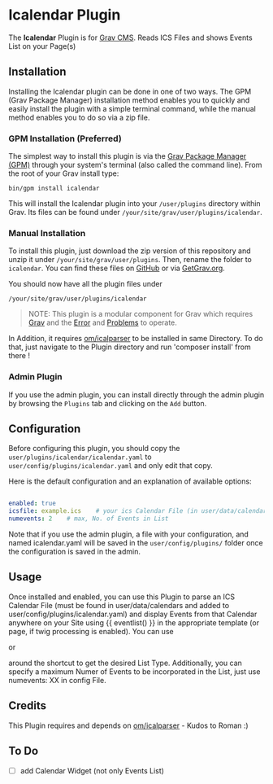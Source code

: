# Icalendar Plugin

The **Icalendar** Plugin is for [Grav CMS](http://github.com/getgrav/grav). Reads ICS Files and shows Events List on your Page(s)

## Installation

Installing the Icalendar plugin can be done in one of two ways. The GPM (Grav Package Manager) installation method enables you to quickly and easily install the plugin with a simple terminal command, while the manual method enables you to do so via a zip file.

### GPM Installation (Preferred)

The simplest way to install this plugin is via the [Grav Package Manager (GPM)](http://learn.getgrav.org/advanced/grav-gpm) through your system's terminal (also called the command line).  From the root of your Grav install type:

    bin/gpm install icalendar

This will install the Icalendar plugin into your `/user/plugins` directory within Grav. Its files can be found under `/your/site/grav/user/plugins/icalendar`.

### Manual Installation

To install this plugin, just download the zip version of this repository and unzip it under `/your/site/grav/user/plugins`. Then, rename the folder to `icalendar`. You can find these files on [GitHub](https://github.com/werner-hoernerfranzracing-de/grav-plugin-icalendar) or via [GetGrav.org](http://getgrav.org/downloads/plugins#extras).

You should now have all the plugin files under

    /your/site/grav/user/plugins/icalendar
	
> NOTE: This plugin is a modular component for Grav which requires [Grav](http://github.com/getgrav/grav) and the [Error](https://github.com/getgrav/grav-plugin-error) and [Problems](https://github.com/getgrav/grav-plugin-problems) to operate.

In Addition, it requires [om/icalparser](https://github.com/OzzyCzech/icalparser) to be installed in same Directory.
To do that, just navigate to the Plugin directory and run 'composer install' from there !

### Admin Plugin

If you use the admin plugin, you can install directly through the admin plugin by browsing the `Plugins` tab and clicking on the `Add` button.

## Configuration

Before configuring this plugin, you should copy the `user/plugins/icalendar/icalendar.yaml` to `user/config/plugins/icalendar.yaml` and only edit that copy.

Here is the default configuration and an explanation of available options:

```yaml

enabled: true
icsfile: example.ics	# your ics Calendar File (in user/data/calendars)
numevents: 2	# max, No. of Events in List

```

Note that if you use the admin plugin, a file with your configuration, and named icalendar.yaml will be saved in the `user/config/plugins/` folder once the configuration is saved in the admin.

## Usage

Once installed and enabled, you can use this Plugin to parse an ICS Calendar File (must be found in user/data/calendars and added to user/config/plugins/icalendar.yaml) and display Events from that Calendar anywhere on your Site using {{ eventlist() }} in the appropriate template (or page, if twig processing is enabled).
You can use <ul></ul> or <ol></ol> around the shortcut to get the desired List Type.
Additionally, you can specify a maximum Numer of Events to be incorporated in the List, just use numevents: XX in config File.

## Credits

This Plugin requires and depends on [om/icalparser](https://github.com/OzzyCzech/icalparser) - Kudos to Roman :)

## To Do

- [ ] add Calendar Widget (not only Events List)

